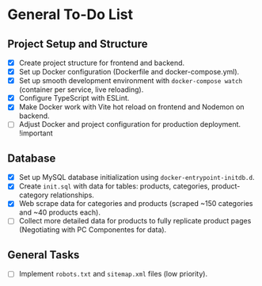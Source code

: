 # General To-Do List

## Project Setup and Structure

- [x] Create project structure for frontend and backend.
- [x] Set up Docker configuration (Dockerfile and docker-compose.yml).
- [x] Set up smooth development environment with `docker-compose watch` (container per service, live reloading).
- [x] Configure TypeScript with ESLint.
- [x] Make Docker work with Vite hot reload on frontend and Nodemon on backend.
- [ ] Adjust Docker and project configuration for production deployment. !important

## Database

- [x] Set up MySQL database initialization using `docker-entrypoint-initdb.d`.
- [x] Create `init.sql` with data for tables: products, categories, product-category relationships.
- [x] Web scrape data for categories and products (scraped ~150 categories and ~40 products each).
- [ ] Collect more detailed data for products to fully replicate product pages (Negotiating with PC Componentes for data).

## General Tasks

- [ ] Implement `robots.txt` and `sitemap.xml` files (low priority).
